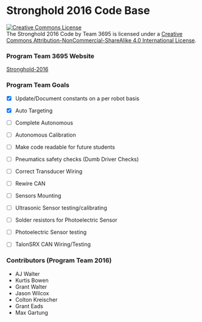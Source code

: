 # Stronghold 2016 Code Base
<a rel="license" href="http://creativecommons.org/licenses/by-nc-sa/4.0/"><img alt="Creative Commons License" style="border-width:0" src="https://i.creativecommons.org/l/by-nc-sa/4.0/88x31.png" /></a><br /><span xmlns:dct="http://purl.org/dc/terms/" property="dct:title">The Stronghold 2016 Code</span> by <span xmlns:cc="http://creativecommons.org/ns#" property="cc:attributionName">Team 3695</span> is licensed under a <a rel="license" href="http://creativecommons.org/licenses/by-nc-sa/4.0/">Creative Commons Attribution-NonCommercial-ShareAlike 4.0 International License</a>.

### Program Team 3695 Website
[Stronghold-2016](http://redinquisitive.github.io/Stronghold-2016/)

### Program Team Goals
- [x] Update/Document constants on a per robot basis
- [x] Auto Targeting
- [ ] Complete Autonomous
- [ ] Autonomous Calibration
- [ ] Make code readable for future students
- [ ] Pneumatics safety checks (Dumb Driver Checks)
- [ ] Correct Transducer Wiring
- [ ] Rewire CAN
- [ ] Sensors Mounting
- [ ] Ultrasonic Sensor testing/calibrating
- [ ] Solder resistors for Photoelectric Sensor
- [ ] Photoelectric Sensor testing
- [ ] TalonSRX CAN Wiring/Testing


### Contributors (Program Team 2016)
- AJ Walter
- Kurtis Bowen
- Grant Walter
- Jason Wilcox
- Colton Kreischer
- Grant Eads
- Max Gartung
